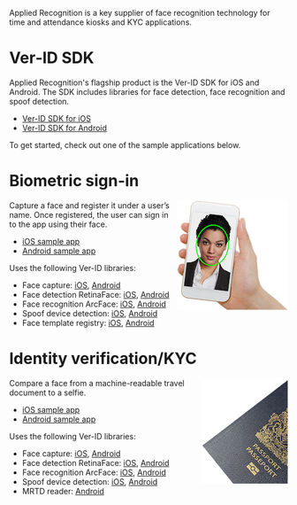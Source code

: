 Applied Recognition is a key supplier of face recognition technology for time and attendance kiosks and KYC applications.

# Ver&#8209;ID&nbsp;SDK

Applied Recognition's flagship product is the Ver-ID SDK for iOS and Android. The SDK includes libraries for face detection, face recognition and spoof detection.

- [Ver-ID SDK for iOS](./iOS-SDK.md)
- [Ver-ID SDK for Android](./Android-SDK.md)

To get started, check out one of the sample applications below.

# Biometric sign-in

<img src="../assets/selfie.png" align="right" alt="Selfie" />

Capture a face and register it under a user’s name. Once registered, the user can sign in to the app using their face.

- [iOS sample app](https://github.com/AppliedRecognition/Ver-ID-Registry-Demo-Apple)
- [Android sample app](https://github.com/AppliedRecognition/Ver-ID-Registry-Android)

Uses the following Ver-ID libraries:

- Face capture: [iOS](https://github.com/AppliedRecognition/Face-Capture-Apple), [Android](https://github.com/AppliedRecognition/Face-Capture-Android)
- Face detection RetinaFace: [iOS](https://github.com/AppliedRecognition/Face-Detection-RetinaFace-Apple), [Android](https://github.com/AppliedRecognition/Face-Detection-RetinaFace-Android)
- Face recognition ArcFace: [iOS](https://github.com/AppliedRecognition/Face-Recognition-ArcFace-Apple), [Android](https://github.com/AppliedRecognition/Face-Recognition-ArcFace-Android)
- Spoof device detection: [iOS](https://github.com/AppliedRecognition/Spoof-Device-Detection-Ver-ID-3-Apple), [Android](https://github.com/AppliedRecognition/Spoof-Device-Detection-Ver-ID-3-Android)
- Face template registry: [iOS](https://github.com/AppliedRecognition/Face-Template-Registry-Apple), [Android](https://github.com/AppliedRecognition/Face-Template-Registry-Android)


# Identity verification/KYC

<img src="../assets/passport.png" align="right" alt="Passport" />

Compare a face from a machine-readable travel document to a selfie.

- [iOS sample app](https://github.com/AppliedRecognition/Passport-Reader-iOS)
- [Android sample app](https://github.com/AppliedRecognition/Passport-Reader-Android)

Uses the following Ver-ID libraries:

- Face capture: [iOS](https://github.com/AppliedRecognition/Face-Capture-Apple), [Android](https://github.com/AppliedRecognition/Face-Capture-Android)
- Face detection RetinaFace: [iOS](https://github.com/AppliedRecognition/Face-Detection-RetinaFace-Apple), [Android](https://github.com/AppliedRecognition/Face-Detection-RetinaFace-Android)
- Face recognition ArcFace: [iOS](https://github.com/AppliedRecognition/Face-Recognition-ArcFace-Apple), [Android](https://github.com/AppliedRecognition/Face-Recognition-ArcFace-Android)
- Spoof device detection: [iOS](https://github.com/AppliedRecognition/Spoof-Device-Detection-Ver-ID-3-Apple), [Android](https://github.com/AppliedRecognition/Spoof-Device-Detection-Ver-ID-3-Android)
- MRTD reader: [Android]()
